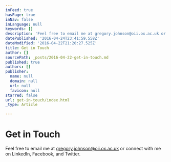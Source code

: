 ```yaml
---
inFeed: true
hasPage: true
inNav: false
inLanguage: null
keywords: []
description: 'Feel free to email me at gregory.johnson@oii.ox.ac.uk or connect with me on LinkedIn, Facebook, and Twitter.'
datePublished: '2016-04-24T23:41:59.558Z'
dateModified: '2016-04-22T21:20:27.525Z'
title: Get in Touch
author: []
sourcePath: _posts/2016-04-22-get-in-touch.md
published: true
authors: []
publisher:
  name: null
  domain: null
  url: null
  favicon: null
starred: false
url: get-in-touch/index.html
_type: Article

---
```

# Get in Touch

Feel free to email me at gregory.johnson@oii.ox.ac.uk or connect with me on LinkedIn, Facebook, and Twitter.